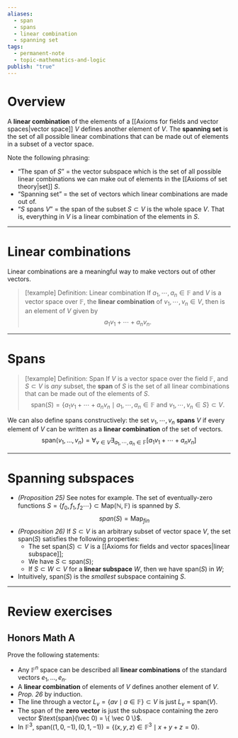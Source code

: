 ```yaml
---
aliases:
  - span
  - spans
  - linear combination
  - spanning set
tags:
  - permanent-note
  - topic-mathematics-and-logic
publish: "true"
---
```

# Overview

A **linear combination** of the elements of a [[Axioms for fields and vector spaces|vector space]] $V$ defines another element of $V$. The **spanning set** is the set of all possible linear combinations that can be made out of elements in a subset of a vector space.

Note the following phrasing:
- “The span of $S$” = the vector subspace which is the set of all possible linear combinations we can make out of elements in the [[Axioms of set theory|set]] $S$. 
- “Spanning set” = the set of vectors which linear combinations are made out of.
- “$S$ spans $V$” = the span of the subset $S \subset V$ is the whole space $V$. That is, everything in $V$ is a linear combination of the elements in $S$. 

---
# Linear combinations

Linear combinations are a meaningful way to make vectors out of other vectors. 

>[!example] Definition: Linear combination
>If $a_1, \cdots , a_n \in \mathbb F$ and $V$ is a vector space over $\mathbb F$, the **linear combination** of $v_1, \cdots , v_n \in V$, then is an element of $V$ given by $$a_1v_1 + \cdots + a_nv_n.$$

---
# Spans

>[!example] Definition: Span
>If $V$ is a vector space over the field $\mathbb F$, and $S \subset V$ is *any* subset, the **span** of $S$ is the set of all linear combinations that can be made out of the elements of $S$.
$$ \text{span}(S) = \{a_1v_1 + \cdots + a_nv_n \mid a_1, \cdots, a_n \in \mathbb F \text{ and } v_1, \cdots, v_n \in S \} \subset V.$$

We can also define spans constructively: the set $v_1, \cdots , v_n$ **spans** $V$ if every element of $V$ can be written as a **linear combination** of the set of vectors. 
$$ \text{span}(v_1,...,v_n) = \forall_{v \in V}\exists_{a_1, \cdots , a_n \in \mathbb F} [a_1v_1 + \cdots + a_nv_n] $$

---
# Spanning subspaces

- *(Proposition 25)* See notes for example. The set of eventually-zero functions $S = \{f_0, f_1, f_2 \cdots \} \subset \text{Map}(\mathbb N, \mathbb F)$ is spanned by $S$. 
$$span(S) = \text{Map}_{fin}$$
- *(Proposition 26)* If $S \subset V$ is an arbitrary subset of vector space $V$, the set $\text{span}(S)$ satisfies the following properties:
	- The set $\text{span}(S) \subset V$ is a [[Axioms for fields and vector spaces|linear subspace]];
	- We have $S \subset \text{span}(S)$;
	- If $S \subset W \subset V$ for a **linear subspace** $W$, then we have $\text{span}(S)$ in $W$;
- Intuitively, $\text{span}(S)$ is the *smallest* subspace containing $S$.

---
# Review exercises

## Honors Math A

Prove the following statements:
- Any $\mathbb F^n$ space can be described all **linear combinations** of the standard vectors $e_1, ... , e_n$. 
- A **linear combination** of elements of $V$ defines another element of $V$. 
- *Prop. 26* by induction.
- The line through a vector $L_v = \{av \mid a \in \mathbb F \} \subset V$ is just $L_v = \text{span}(V)$.
- The span of the **zero vector** is just the subspace containing the zero vector $\text{span}(\vec 0) = \{ \vec 0 \}$.
- In $\mathbb F^3$, $\text{span} ((1, 0, -1), (0, 1, -1)) = \{ (x, y, z) \in \mathbb F^3 \mid x + y + z = 0 \}$.
